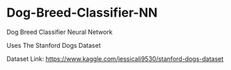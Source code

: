 # Dog-Breed-Classifier-NN
Dog Breed Classifier Neural Network

Uses The Stanford Dogs Dataset

Dataset Link: https://www.kaggle.com/jessicali9530/stanford-dogs-dataset
